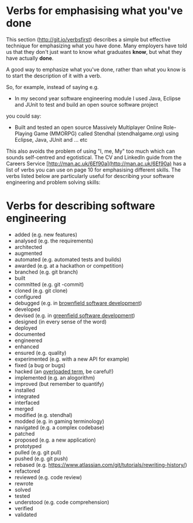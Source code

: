 # Verbs for emphasising what you've done

This section (http://git.io/verbsfirst) describes a simple but effective technique for emphasizing what you have done. Many employers have told us that they don't just want to know what graduates **know**, but what they have actually **done**.

A good way to emphasize what you've done, rather than what you know is to start the description of it with a verb.

So, for example, instead of saying e.g.

* In my second year software engineering module I used Java, Eclipse and JUnit to test and build an open source software project

you could say:

* Built and tested an open source Massively Multiplayer Online Role-Playing Game (MMORPG) called Stendhal (stendhalgame.org) using Eclipse, Java, JUnit and ... etc

This also avoids the problem of using "I, me, My" too much which can sounds self-centred and egotistical. The CV and LinkedIn guide from the Careers Service [http://man.ac.uk/6Ef90a](http://man.ac.uk/6Ef90a)  has a list of  verbs you can use on page 10 for emphasising different skills. The verbs listed below are particularly useful for describing your software engineering and problem solving skills:

# Verbs for describing software engineering

* added (e.g. new features)
* analysed (e.g. the requirements)
* architected
* augmented
* automated (e.g. automated tests and builds)
* awarded (e.g. at a hackathon or competition)
* branched (e.g. git branch)
* built
* committed (e.g. git -commit)
* cloned (e.g. git clone)
* configured
* debugged (e.g. in [brownfield software development](https://en.wikipedia.org/wiki/Brownfield_(software_development)))
* developed
* devised (e.g. in [greenfield software development](https://en.wikipedia.org/wiki/Greenfield_project))
* designed (in every sense of the word)
* deployed
* documented
* engineered
* enhanced
* ensured (e.g. quality)
* experimented (e.g. with a new API for example)
* fixed (a bug or bugs)
* hacked (an [overloaded term](https://en.wikipedia.org/wiki/Hacking), be careful!)
* implemented (e.g. an alogorithm)
* improved (but remember to quantify)
* installed
* integrated
* interfaced
* merged
* modified (e.g. stendhal)
* modded (e.g. in gaming terminology)
* navigated (e.g. a complex codebase)
* patched
* proposed (e.g. a new application)
* prototyped
* pulled (e.g. git pull)
* pushed (e.g. git push)
* rebased (e.g. https://www.atlassian.com/git/tutorials/rewriting-history/)
* refactored
* reviewed (e.g. code review)
* rewrote
* solved
* tested
* understood (e.g. code comprehension)
* verified
* validated
